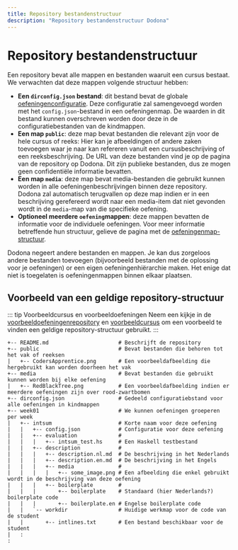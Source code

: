 ```yaml
---
title: Repository bestandenstructuur
description: "Repository bestandenstructuur Dodona"
---
```


# Repository bestandenstructuur

Een repository bevat alle mappen en bestanden waaruit een cursus bestaat. We verwachten dat deze mappen volgende structuur hebben:

- **Een `dirconfig.json` bestand**: dit bestand bevat de globale [oefeningenconfiguratie](/nl/references/exercise-config). Deze configuratie zal samengevoegd worden met het `config.json`-bestand in een oefeningenmap. De waarden in dit bestand kunnen overschreven worden door deze in de configuratiebestanden van de kindmappen.
- **Een map `public`**: deze map bevat bestanden die relevant zijn voor de hele cursus of reeks:
Hier kan je afbeeldingen of andere zaken toevoegen waar je naar kan refereren vanuit een cursusbeschrijving of een reeksbeschrijving. De URL van deze bestanden vind je op de pagina van de repository op Dodona. Dit zijn publieke bestanden, dus ze mogen geen confidentiële informatie bevatten.
- **Een map `media`**: deze map bevat media-bestanden die gebruikt kunnen worden in alle oefeningenbeschrijvingen binnen deze repository. Dodona zal automatisch terugvallen op deze map indien er in een beschrijving gerefereerd wordt naar een media-item dat niet gevonden wordt in de `media`-map van die specifieke oefening.
- **Optioneel meerdere `oefening`mappen**: deze mappen bevatten de informatie voor de individuele oefeningen. Voor meer informatie betreffende hun structuur, gelieve de pagina met de [oefeningenmap-structuur](/nl/references/exercise-directory-structure).

Dodona negeert andere bestanden en mappen. Je kan dus zorgeloos andere bestanden toevoegen (bijvoorbeeld bestanden met de oplossing voor je oefeningen) or een eigen oefeningenhiërarchie maken. Het enige dat niet is toegelaten is oefeningenmappen binnen elkaar plaatsen.

## Voorbeeld van een geldige repository-structuur

::: tip Voorbeeldcursus en voorbeeldoefeningen
Neem een kijkje in de [voorbeeldoefeningenrepository](https://github.com/dodona-edu/example-exercises) en [voorbeeldcursus](https://dodona.ugent.be/en/courses/358/) om een voorbeeld te vinden een geldige repository-structuur gebruikt.
:::

```
+-- README.md                      # Beschrijft de repository
+-- public                         # Bevat bestanden die behoren tot het vak of reeksen
|   +-- CodersApprentice.png       # Een voorbeeldafbeelding die hergebruikt kan worden doorheen het vak
+-- media                          # Bevat bestanden die gebruikt kunnen worden bij elke oefening
|   +-- RedBlackTree.png           # Een voorbeeldafbeelding indien er meerdere oefeningen zijn over rood-zwartbomen
+-- dirconfig.json                 # Gedeeld configuratiebstand voor alle oefeningen in kindmappen
+-- week01                         # We kunnen oefeningen groeperen per week
|   +-- intsum                     # Korte naam voor deze oefening
|   |   +-- config.json            # Configuratie voor deze oefening
|   |   +-- evaluation             #
|   |   |   +-- intsum_test.hs     # Een Haskell testbestand
|   |   +-- description            #
|   |   |   +-- description.nl.md  # De beschrijving in het Nederlands
|   |   |   +-- description.en.md  # De beschrijving in het Engels
|   |   |   +-- media              #
|   |   |   |   +-- some_image.png # Een afbeelding die enkel gebruikt wordt in de beschrijving van deze oefening
|   |   |   +-- boilerplate        #
|   |   |       +-- boilerplate    # Standaard (hier Nederlands?) boilerplate code
|   |   |       +-- boilerplate.en # Engelse boilerplate code
|   |   `-- workdir                # Huidige werkmap voor de code van de student
|   |       +-- intlines.txt       # Een bestand beschikbaar voor de student
|   :
:
```